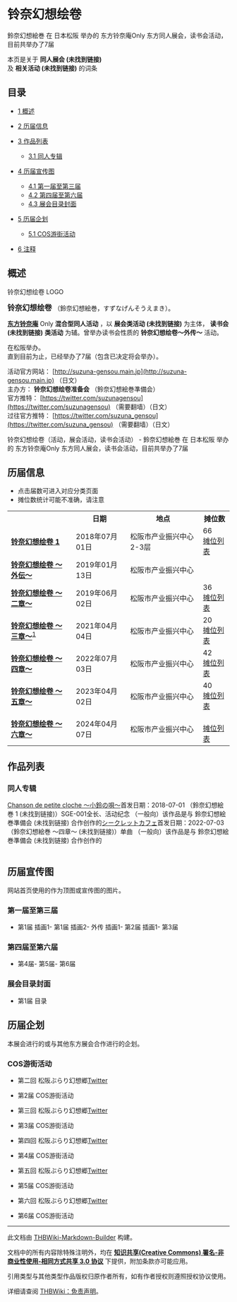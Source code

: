 # 铃奈幻想绘卷

<!-- source html: G:\repos\THBWiki-Markdown-Builder\THBWikiMarkdown\Temp\main\6\63\ns0%3A%E9%93%83%E5%A5%88%E5%B9%BB%E6%83%B3%E7%BB%98%E5%8D%B7.html -->

鈴奈幻想絵巻 在 日本松阪 举办的 东方铃奈庵Only 东方同人展会，读书会活动，目前共举办了7届

本页是关于 **同人展会 (未找到链接)**   
及 **相关活动 (未找到链接)** 的词条
## 目录

- [1 概述](#概述)
- [2 历届信息](#历届信息)
- [3 作品列表](#作品列表)

  - [3.1 同人专辑](#同人专辑)



- [4 历届宣传图](#历届宣传图)

  - [4.1 第一届至第三届](#第一届至第三届)
  - [4.2 第四届至第六届](#第四届至第六届)
  - [4.3 展会目录封面](#展会目录封面)



- [5 历届企划](#历届企划)

  - [5.1 COS游街活动](#COS游街活动)



- [6 注释](#注释)




## 概述
[](./文件-铃奈幻想绘卷LOGO.png.md)  [](./文件-铃奈幻想绘卷LOGO.png.md)铃奈幻想绘卷 LOGO
  
<big> **铃奈幻想绘卷** </big>（鈴奈幻想絵巻，すずなげんそうえまき）。  
  
  
  
  
 **[东方铃奈庵](./东方铃奈庵.md)** Only **混合型同人活动** ，以 **展会类活动 (未找到链接)** 为主体， **读书会 (未找到链接)**  **类活动** 为辅。曾举办读书会性质的 **铃奈幻想绘卷～外传～** 活动。  
  
在松阪举办。  
直到目前为止，已经举办了7届（包含已决定将会举办）。  
  
  
  
  
活动官方网站： [http://suzuna-gensou.main.jp](http://suzuna-gensou.main.jp) （日文）  
主办方： **铃奈幻想绘卷准备会** （鈴奈幻想絵巻準備会）  
官方推特： [https://twitter.com/suzunagensou](https://twitter.com/suzunagensou) （需要翻墙）（日文）  
过往官方推特： [https://twitter.com/suzuna_gensou](https://twitter.com/suzuna_gensou) （需要翻墙）（日文）  
  
铃奈幻想绘卷（活动，展会活动，读书会活动） - 鈴奈幻想絵巻 在 日本松阪 举办的 东方铃奈庵Only 东方同人展会，读书会活动，目前共举办了7届
## 历届信息
- 点击届数可进入对应分类页面
- 摊位数统计可能不准确，请注意


<table>
<tbody><tr><th> </th><th>日期</th><th>地点</th><th>摊位数</th></tr>
<tr><td id="1"><b><a href="/展会作品列表?e=%E9%93%83%E5%A5%88%E5%B9%BB%E6%83%B3%E7%BB%98%E5%8D%B7%231">铃奈幻想绘卷 1</a></b></td><td id="ev-1">2018年07月01日</td><td>松阪市产业振兴中心 2-3层</td><td>66<br><a href="./铃奈幻想绘卷-第1届摊位.md" title="铃奈幻想绘卷/第1届摊位">摊位列表</a></td></tr><tr><td id="SP"><b><a href="/展会作品列表?e=%E9%93%83%E5%A5%88%E5%B9%BB%E6%83%B3%E7%BB%98%E5%8D%B7%23SP">铃奈幻想绘卷 ～外伝～</a></b></td><td id="ev-2">2019年01月13日</td><td>松阪市产业振兴中心</td><td></td></tr>
<tr><td id="2"><b><a href="/展会作品列表?e=%E9%93%83%E5%A5%88%E5%B9%BB%E6%83%B3%E7%BB%98%E5%8D%B7%232">铃奈幻想绘卷 ～二章～</a></b></td><td id="ev-3">2019年06月02日</td><td>松阪市产业振兴中心</td><td>36<br><a href="./铃奈幻想绘卷-第2届摊位.md" title="铃奈幻想绘卷/第2届摊位">摊位列表</a></td></tr>
<tr><td id="3"><b><a href="/展会作品列表?e=%E9%93%83%E5%A5%88%E5%B9%BB%E6%83%B3%E7%BB%98%E5%8D%B7%233">铃奈幻想绘卷 ～三章～</a></b><sup id="cite_ref-1" class="reference"><a href="#cite_note-1">1</a></sup></td><td id="ev-4">2021年04月04日</td><td>松阪市产业振兴中心</td><td>20<br><a href="./铃奈幻想绘卷-第3届摊位.md" title="铃奈幻想绘卷/第3届摊位">摊位列表</a></td></tr>
<tr><td id="4"><b><a href="/展会作品列表?e=%E9%93%83%E5%A5%88%E5%B9%BB%E6%83%B3%E7%BB%98%E5%8D%B7%234">铃奈幻想绘卷 ～四章～</a></b></td><td id="ev-5">2022年07月03日</td><td>松阪市产业振兴中心</td><td>42<br><a href="./铃奈幻想绘卷-第4届摊位.md" title="铃奈幻想绘卷/第4届摊位">摊位列表</a></td></tr>
<tr><td id="5"><b><a href="/展会作品列表?e=%E9%93%83%E5%A5%88%E5%B9%BB%E6%83%B3%E7%BB%98%E5%8D%B7%235">铃奈幻想绘卷 ～五章～</a></b></td><td id="ev-6">2023年04月02日</td><td>松阪市产业振兴中心</td><td>40<br><a href="./铃奈幻想绘卷-第5届摊位.md" title="铃奈幻想绘卷/第5届摊位">摊位列表</a></td></tr>
<tr><td id="6"><b><a href="/展会作品列表?e=%E9%93%83%E5%A5%88%E5%B9%BB%E6%83%B3%E7%BB%98%E5%8D%B7%236">铃奈幻想绘卷 ～六章～</a></b></td><td id="ev-7">2024年04月07日</td><td>松阪市产业振兴中心</td><td><br><a href="/index.php?title=%E9%93%83%E5%A5%88%E5%B9%BB%E6%83%B3%E7%BB%98%E5%8D%B7/%E7%AC%AC6%E5%B1%8A%E6%91%8A%E4%BD%8D&amp;action=edit&amp;redlink=1" class="new" title="铃奈幻想绘卷/第6届摊位（页面不存在）">摊位列表</a></td></tr>
</tbody></table>


## 作品列表
### 同人专辑
[](./Chanson_de_petite_cloche_～小鈴の唄～.md)[Chanson de petite cloche ～小鈴の唄～](./Chanson_de_petite_cloche_～小鈴の唄～.md)首发日期：2018-07-01 （鈴奈幻想絵巻 1 (未找到链接)）SGE-001全长、​活动纪念 （一般向）该作品是与 鈴奈幻想絵巻準備会 (未找到链接) 合作创作的[](./シークレットカフェ.md)[シークレットカフェ](./シークレットカフェ.md)首发日期：2022-07-03 （鈴奈幻想絵巻 ～四章～ (未找到链接)）单曲 （一般向）该作品是与 鈴奈幻想絵巻準備会 (未找到链接) 合作创作的
<table><style data-mw-deduplicate="TemplateStyles:r686458">.mw-parser-output .simple_work{display:grid;min-height:calc(120px + 0.5rem);grid-template-columns:calc(120px + 0.5rem)1fr;grid-template-rows:auto 1fr;grid-template-areas:"cover title""cover props";overflow:hidden}.mw-parser-output .simple_work-cover{grid-area:cover;align-self:center;justify-self:center;overflow:hidden;max-width:100%;max-height:100%;padding:0.25rem;word-break:break-all}.mw-parser-output .simple_work-cover a.new{display:block;text-align:center;padding:0.25rem}.mw-parser-output .simple_work-title{grid-area:title;margin-top:0.25rem;padding-left:0.25rem;font-weight:bold}.mw-parser-output .simple_work-props{grid-area:props;padding-left:0.25rem}.mw-parser-output .simple_work-prop{margin:0.125rem 0}</style>

<link rel="mw-deduplicated-inline-style" href="mw-data:TemplateStyles:r686458">
</table>


## 历届宣传图
  
网站首页使用的作为顶图或宣传图的图片。
  

### 第一届至第三届
- [](./文件-铃奈幻想绘卷1插画1.png.md)第1届 插画1- [](./文件-铃奈幻想绘卷1插画2.png.md)第1届 插画2- [](./文件-铃奈幻想绘卷外传插画1.jpg.md)外传 插画1- [](./文件-铃奈幻想绘卷2插画1.jpg.md)第2届 插画1- [](./文件-铃奈幻想绘卷3插画1.jpg.md)第3届

### 第四届至第六届
- [](./文件-铃奈幻想绘卷4插画1.jpg.md)第4届- [](./文件-铃奈幻想绘卷5插画1.jpg.md)第5届- [](./文件-铃奈幻想绘卷6插画1.jpg.md)第6届

### 展会目录封面
- [](./文件-铃奈幻想绘卷1目录.jpeg.md)第1届 目录

## 历届企划
  
本展会进行的或与其他东方展会合作进行的企划。
  

### COS游街活动
- 第二回 松阪ぶらり幻想郷[Twitter](https://twitter.com/suzunagensou/status/1133586241180524545)

- [](./文件-铃奈幻想绘卷2COS游街活动.jpg.md)第2届 COS游街活动

- 第三回 松阪ぶらり幻想郷[Twitter](https://twitter.com/suzunagensou/status/1370948875951894530)

- [](./文件-铃奈幻想绘卷3COS游街活动.jpg.md)第3届 COS游街活动

- 第四回 松阪ぶらり幻想郷[Twitter](https://twitter.com/suzunagensou/status/1522777567521959936)

- [](./文件-铃奈幻想绘卷4COS游街活动.jpg.md)第4届 COS游街活动

- 第五回 松阪ぶらり幻想郷[Twitter](https://twitter.com/suzunagensou/status/1639182732411703297)

- [](./文件-铃奈幻想绘卷5COS游街活动.png.md)第5届 COS游街活动

- 第六回 松阪ぶらり幻想郷[Twitter](https://twitter.com/suzunagensou/status/1774405931071328710)

- [](./文件-铃奈幻想绘卷6COS游街活动.png.md)第6届 COS游街活动


[^cite_note-1]: 原定于2020年7月5日举办，因新冠疫情中止，后于2021年4月4日恢复。

  
  






---

此文档由 [THBWiki-Markdown-Builder](https://github.com/Delsin-Yu/THBWiki-Markdown-Builder) 构建。

文档中的所有内容除特殊注明外，均在 [**知识共享(Creative Commons) 署名-非商业性使用-相同方式共享 3.0 协议**](https://creativecommons.org/licenses/by-sa/3.0/deed.zh-hans) 下提供，附加条款亦可能应用。

引用类型与其他类型作品版权归原作者所有，如有作者授权则遵照授权协议使用。

详细请查阅 [THBWiki：免责声明](https://thbwiki.cc/THBWiki:%E5%85%8D%E8%B4%A3%E5%A3%B0%E6%98%8E)。

